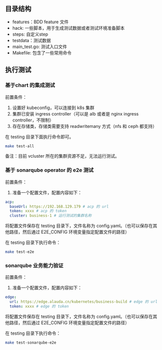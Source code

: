 ## 目录结构

- features：BDD feature 文件
- hack: 一些脚本，用于生成测试数据或者测试环境准备脚本
- steps: 自定义step
- testdata：测试数据
- main_test.go: 测试入口文件
- Makefile: 包含了一些常用命令

## 执行测试

### 基于chart 的集成测试

前置条件：
1. 设置好 kubeconfig，可以连接到 k8s 集群
2. 集群已安装 ingress controller（可以是 alb 或者是 nginx ingress controller，不限制）
3. 存在存储类，存储类需要支持 readwritemany 方式（nfs 和 ceph 都支持）

在 testing 目录下面执行命令即可。

```bash
make test-all
```

备注：目前 vcluster 所在的集群资源不足，无法运行测试。

### 基于 sonarqube operator 的 e2e 测试

前置条件：

1. 准备一个配置文件，配置内容如下：

```yaml
acp:
  baseUrl: https://192.168.129.179 # acp 的 url
  token: xxxx # acp 的 token
  cluster: business-1 # 运行测试的集群名称
```
将配置文件保存在 testing 目录下，文件名称为 config.yaml。（也可以保存在其他路径，然后通过 E2E_CONFIG 环境变量指定配置文件的路径）

在 testing 目录下执行命令：

```bash
make test-e2e
```

### sonarqube 业务能力验证

前置条件：

1. 准备一个配置文件，配置内容如下：

```yaml
edge:
  url: https://edge.alauda.cn/kubernetes/business-build # edge 的 url
  token: xxxx # edge 的 token
```
将配置文件保存在 testing 目录下，文件名称为 config.yaml。（也可以保存在其他路径，然后通过 E2E_CONFIG 环境变量指定配置文件的路径）

在 testing 目录下执行命令：

```bash
make test-sonarqube-e2e
```
